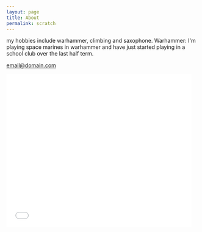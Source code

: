 ```yaml
---
layout: page
title: About
permalink: scratch
---
```


my hobbies include warhammer, climbing and saxophone.
Warhammer: I'm playing space marines in warhammer and have just started playing in a school club over the last half term.

[email@domain.com](mailto:email@domain.com)
<iframe allowtransparency="true" width="485" height="402" src="//scratch.mit.edu/projects/embed/188531410/?autostart=false" frameborder="0" allowfullscreen></iframe>
